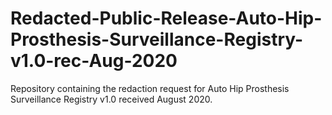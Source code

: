 # Redacted-Public-Release-Auto-Hip-Prosthesis-Surveillance-Registry-v1.0-rec-Aug-2020
Repository containing the redaction request for Auto Hip Prosthesis Surveillance Registry v1.0 received August 2020.
